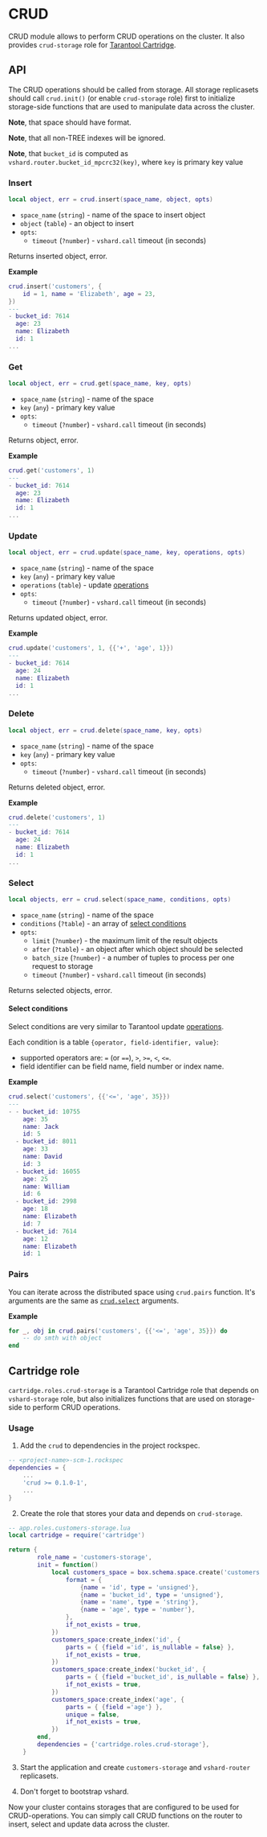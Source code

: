 # CRUD

CRUD module allows to perform CRUD operations on the cluster.
It also provides `crud-storage` role for [Tarantool Cartridge](https://github.com/tarantool/cartridge).

## API

The CRUD operations should be called from storage.
All storage replicasets should call `crud.init()` (or enable `crud-storage` role) 
first to initialize storage-side functions that are used to manipulate data across the cluster.

**Note**, that space should have format.

**Note**, that all non-TREE indexes will be ignored.

**Note**, that `bucket_id` is computed as
`vshard.router.bucket_id_mpcrc32(key)`, where `key` is primary key value

### Insert

```lua
local object, err = crud.insert(space_name, object, opts)
```

* `space_name` (`string`) - name of the space to insert object
* `object` (`table`) - an object to insert
* `opts`:
  * `timeout` (`?number`) - `vshard.call` timeout (in seconds)

Returns inserted object, error.

**Example**

```lua
crud.insert('customers', {
    id = 1, name = 'Elizabeth', age = 23,
})
---
- bucket_id: 7614
  age: 23
  name: Elizabeth
  id: 1
...
```

### Get

```lua
local object, err = crud.get(space_name, key, opts)
```

* `space_name` (`string`) - name of the space
* `key` (`any`) - primary key value
* `opts`:
  * `timeout` (`?number`) - `vshard.call` timeout (in seconds)

Returns object, error.

**Example**

```lua
crud.get('customers', 1)
---
- bucket_id: 7614
  age: 23
  name: Elizabeth
  id: 1
...
```

### Update

```lua
local object, err = crud.update(space_name, key, operations, opts)
```

* `space_name` (`string`) - name of the space
* `key` (`any`) - primary key value
* `operations` (`table`) - update [operations](https://www.tarantool.io/en/doc/latest/reference/reference_lua/box_space/#box-space-update)
* `opts`:
  * `timeout` (`?number`) - `vshard.call` timeout (in seconds)

Returns updated object, error.

**Example**

```lua
crud.update('customers', 1, {{'+', 'age', 1}})
---
- bucket_id: 7614
  age: 24
  name: Elizabeth
  id: 1
...
```

### Delete

```lua
local object, err = crud.delete(space_name, key, opts)
```

* `space_name` (`string`) - name of the space
* `key` (`any`) - primary key value
* `opts`:
  * `timeout` (`?number`) - `vshard.call` timeout (in seconds)

Returns deleted object, error.

**Example**

```lua
crud.delete('customers', 1)
---
- bucket_id: 7614
  age: 24
  name: Elizabeth
  id: 1
...
```

### Select

```lua
local objects, err = crud.select(space_name, conditions, opts)
```

* `space_name` (`string`) - name of the space
* `conditions` (`?table`) - an array of [select conditions](#select-conditions)
* `opts`:
  * `limit` (`?number`) - the maximum limit of the result objects
  * `after` (`?table`) - an object after which object should be selected
  * `batch_size` (`?number`) - a number of tuples to process per one request to storage
  * `timeout` (`?number`) - `vshard.call` timeout (in seconds)

Returns selected objects, error.

#### Select conditions

Select conditions are very similar to Tarantool update
[operations](https://www.tarantool.io/en/doc/latest/reference/reference_lua/box_space/#box-space-update).

Each condition is a table `{operator, field-identifier, value}`:

* supported operators are: `=` (or `==`), `>`, `>=`, `<`, `<=`.
* field identifier can be field name, field number or index name.

**Example**

```lua
crud.select('customers', {{'<=', 'age', 35}})
---
- - bucket_id: 10755
    age: 35
    name: Jack
    id: 5
  - bucket_id: 8011
    age: 33
    name: David
    id: 3
  - bucket_id: 16055
    age: 25
    name: William
    id: 6
  - bucket_id: 2998
    age: 18
    name: Elizabeth
    id: 7
  - bucket_id: 7614
    age: 12
    name: Elizabeth
    id: 1
```

### Pairs

You can iterate across the distributed space using `crud.pairs` function.
It's arguments are the same as [`crud.select`](#select) arguments.

**Example**

```lua
for _, obj in crud.pairs('customers', {{'<=', 'age', 35}}) do 
    -- do smth with object 
end
```

## Cartridge role

`cartridge.roles.crud-storage` is a Tarantool Cartridge role that depends on
`vshard-storage` role, but also initializes functions that
are used on storage-side to perform CRUD operations.

### Usage

1. Add the `crud` to dependencies in the project rockspec.

```lua
-- <project-name>-scm-1.rockspec
dependencies = {
    ...
    'crud >= 0.1.0-1',
    ...
}
```

2. Create the role that stores your data and depends on `crud-storage`.

```lua
-- app.roles.customers-storage.lua
local cartridge = require('cartridge')

return {
        role_name = 'customers-storage',
        init = function()
            local customers_space = box.schema.space.create('customers', {
                format = {
                    {name = 'id', type = 'unsigned'},
                    {name = 'bucket_id', type = 'unsigned'},
                    {name = 'name', type = 'string'},
                    {name = 'age', type = 'number'},
                },
                if_not_exists = true,
            })
            customers_space:create_index('id', {
                parts = { {field ='id', is_nullable = false} },
                if_not_exists = true,
            })
            customers_space:create_index('bucket_id', {
                parts = { {field ='bucket_id', is_nullable = false} },
                if_not_exists = true,
            })
            customers_space:create_index('age', {
                parts = { {field ='age'} },
                unique = false,
                if_not_exists = true,
            })
        end,
        dependencies = {'cartridge.roles.crud-storage'},
    }
```

3. Start the application and create `customers-storage` and
`vshard-router` replicasets.

4. Don't forget to bootstrap vshard.

Now your cluster contains storages that are configured to be used for
CRUD-operations.
You can simply call CRUD functions on the router to insert, select and update data across the cluster.
